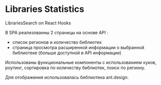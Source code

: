 # Libraries Statistics
LibrariesSearch on React Hooks

В SPA реализованны 2 страницы на основе API : 
<ul>
  <li>cписок регионов и количество библиотек</li>
  <li>страница просмотра расширенной информации о выбранной библиотеке (больше доступной в API информации)</li>
</ul>

Использованы функциональные компоненты с использованием хуков, роутинг, сортировка по количеству библиотек, поиск по региону.

Для отображения использовалась библиотека ant.design. 
